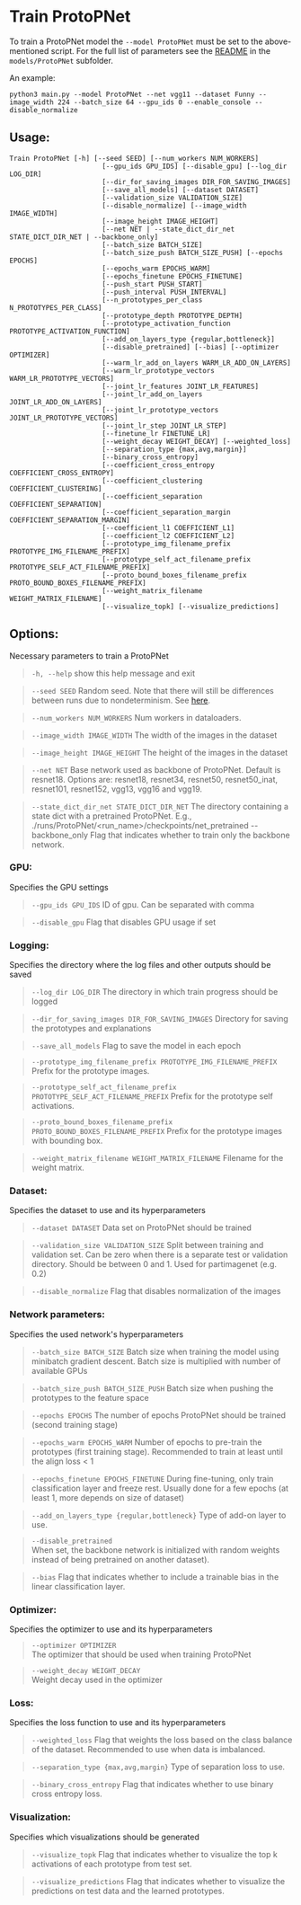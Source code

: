 # Train ProtoPNet

To train a ProtoPNet model the `--model ProtoPNet` must be set to the above-mentioned script.
For the full list of parameters see the [README](https://github.com/PortikAbel/XAI-Interpretability/blob/main/src/models/ProtoPNet/README.md) 
in the `models/ProtoPNet` subfolder.

An example:
```shell
python3 main.py --model ProtoPNet --net vgg11 --dataset Funny --image_width 224 --batch_size 64 --gpu_ids 0 --enable_console --disable_normalize
```

## Usage: 

```
Train ProtoPNet [-h] [--seed SEED] [--num_workers NUM_WORKERS]
                       [--gpu_ids GPU_IDS] [--disable_gpu] [--log_dir LOG_DIR]
                       [--dir_for_saving_images DIR_FOR_SAVING_IMAGES]
                       [--save_all_models] [--dataset DATASET]
                       [--validation_size VALIDATION_SIZE]
                       [--disable_normalize] [--image_width IMAGE_WIDTH]
                       [--image_height IMAGE_HEIGHT]
                       [--net NET | --state_dict_dir_net STATE_DICT_DIR_NET | --backbone_only]
                       [--batch_size BATCH_SIZE]
                       [--batch_size_push BATCH_SIZE_PUSH] [--epochs EPOCHS]
                       [--epochs_warm EPOCHS_WARM]
                       [--epochs_finetune EPOCHS_FINETUNE]
                       [--push_start PUSH_START]
                       [--push_interval PUSH_INTERVAL]
                       [--n_prototypes_per_class N_PROTOTYPES_PER_CLASS]
                       [--prototype_depth PROTOTYPE_DEPTH]
                       [--prototype_activation_function PROTOTYPE_ACTIVATION_FUNCTION]
                       [--add_on_layers_type {regular,bottleneck}]
                       [--disable_pretrained] [--bias] [--optimizer OPTIMIZER]
                       [--warm_lr_add_on_layers WARM_LR_ADD_ON_LAYERS]
                       [--warm_lr_prototype_vectors WARM_LR_PROTOTYPE_VECTORS]
                       [--joint_lr_features JOINT_LR_FEATURES]
                       [--joint_lr_add_on_layers JOINT_LR_ADD_ON_LAYERS]
                       [--joint_lr_prototype_vectors JOINT_LR_PROTOTYPE_VECTORS]
                       [--joint_lr_step JOINT_LR_STEP]
                       [--finetune_lr FINETUNE_LR]
                       [--weight_decay WEIGHT_DECAY] [--weighted_loss]
                       [--separation_type {max,avg,margin}]
                       [--binary_cross_entropy]
                       [--coefficient_cross_entropy COEFFICIENT_CROSS_ENTROPY]
                       [--coefficient_clustering COEFFICIENT_CLUSTERING]
                       [--coefficient_separation COEFFICIENT_SEPARATION]
                       [--coefficient_separation_margin COEFFICIENT_SEPARATION_MARGIN]
                       [--coefficient_l1 COEFFICIENT_L1]
                       [--coefficient_l2 COEFFICIENT_L2]
                       [--prototype_img_filename_prefix PROTOTYPE_IMG_FILENAME_PREFIX]
                       [--prototype_self_act_filename_prefix PROTOTYPE_SELF_ACT_FILENAME_PREFIX]
                       [--proto_bound_boxes_filename_prefix PROTO_BOUND_BOXES_FILENAME_PREFIX]
                       [--weight_matrix_filename WEIGHT_MATRIX_FILENAME]
                       [--visualize_topk] [--visualize_predictions]
```

## Options:
Necessary parameters to train a ProtoPNet

> `-h, --help`      show this help message and exit

> `--seed SEED`     Random seed. Note that there will still be differences
                    between runs due to nondeterminism. See [here](https://pytorch.org/docs/stable/notes/randomness.html).

> `--num_workers NUM_WORKERS`
                    Num workers in dataloaders.

> `--image_width IMAGE_WIDTH`
                    The width of the images in the dataset

> `--image_height IMAGE_HEIGHT`
                    The height of the images in the dataset

> `--net NET`       Base network used as backbone of ProtoPNet. Default is
                    resnet18. Options are: resnet18, resnet34, resnet50,
                    resnet50_inat, resnet101, resnet152, vgg13, vgg16 and
                    vgg19.

> `--state_dict_dir_net STATE_DICT_DIR_NET`
                    The directory containing a state dict with a
                    pretrained ProtoPNet. E.g.,
                    ./runs/ProtoPNet/<run_name>/checkpoints/net_pretrained
--backbone_only       Flag that indicates whether to train only the backbone
                    network.

### GPU:
Specifies the GPU settings

> `--gpu_ids GPU_IDS`     ID of gpu. Can be separated with comma

> `--disable_gpu`         Flag that disables GPU usage if set

### Logging:
Specifies the directory where the log files and other outputs should be
saved

> `--log_dir LOG_DIR`     The directory in which train progress should be logged

> `--dir_for_saving_images DIR_FOR_SAVING_IMAGES`
                    Directory for saving the prototypes and explanations

> `--save_all_models`     Flag to save the model in each epoch

> `--prototype_img_filename_prefix PROTOTYPE_IMG_FILENAME_PREFIX`
                        Prefix for the prototype images.

> `--prototype_self_act_filename_prefix PROTOTYPE_SELF_ACT_FILENAME_PREFIX`
                    Prefix for the prototype self activations.

> `--proto_bound_boxes_filename_prefix PROTO_BOUND_BOXES_FILENAME_PREFIX`
                    Prefix for the prototype images with bounding box.

> `--weight_matrix_filename WEIGHT_MATRIX_FILENAME`
                    Filename for the weight matrix.

### Dataset:
Specifies the dataset to use and its hyperparameters

> `--dataset DATASET`     Data set on ProtoPNet should be trained

> `--validation_size VALIDATION_SIZE`
                    Split between training and validation set. Can be zero
                    when there is a separate test or validation directory.
                    Should be between 0 and 1. Used for partimagenet (e.g.
                    0.2)

> `--disable_normalize`   Flag that disables normalization of the images

### Network parameters:
Specifies the used network's hyperparameters

> `--batch_size BATCH_SIZE`
                    Batch size when training the model using minibatch
                    gradient descent. Batch size is multiplied with number
                    of available GPUs

> `--batch_size_push BATCH_SIZE_PUSH`
                    Batch size when pushing the prototypes to the feature
                    space

> `--epochs EPOCHS` The number of epochs ProtoPNet should be trained
                    (second training stage)

> `--epochs_warm EPOCHS_WARM`
                    Number of epochs to pre-train the prototypes (first
                    training stage). Recommended to train at least until
                    the align loss < 1

> `--epochs_finetune EPOCHS_FINETUNE`
                    During fine-tuning, only train classification layer
                    and freeze rest. Usually done for a few epochs (at
                    least 1, more depends on size of dataset)

> `--add_on_layers_type {regular,bottleneck}`
                    Type of add-on layer to use.

> `--disable_pretrained`  
                    When set, the backbone network is initialized with
                    random weights instead of being pretrained on another
                    dataset).

> `--bias`          Flag that indicates whether to include a trainable
                    bias in the linear classification layer.

### Optimizer:
Specifies the optimizer to use and its hyperparameters

> `--optimizer OPTIMIZER`    
                    The optimizer that should be used when training
                    ProtoPNet

> `--weight_decay WEIGHT_DECAY`  
                    Weight decay used in the optimizer

### Loss:
Specifies the loss function to use and its hyperparameters

> `--weighted_loss` Flag that weights the loss based on the class balance
                    of the dataset. Recommended to use when data is
                    imbalanced.

> `--separation_type {max,avg,margin}`
                    Type of separation loss to use.

> `--binary_cross_entropy`
                    Flag that indicates whether to use binary cross
                    entropy loss.

### Visualization:
Specifies which visualizations should be generated

> `--visualize_topk`
>                   Flag that indicates whether to visualize the top k
                    activations of each prototype from test set.

> `--visualize_predictions`
                    Flag that indicates whether to visualize the
                    predictions on test data and the learned prototypes.